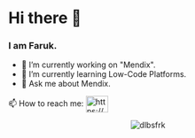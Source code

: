 <h1> Hi there 👋 </h1>
<h3>I am Faruk.</h3>


- 🔭 I’m currently working on "Mendix".
- 🌱 I’m currently learning Low-Code Platforms.
- 💬 Ask me about Mendix.
<p>
📫 How to reach me:  <a href="https://linkedin.com/in/farukdelibas/" target="blank"><img align="center" src="https://raw.githubusercontent.com/rahuldkjain/github-profile-readme-generator/master/src/images/icons/Social/linked-in-alt.svg" alt="https://www.linkedin.com/in/sfarukdelibas/" height="30" width="40" /></a>
</p>
<p align="center"> <img src="https://komarev.com/ghpvc/?username=dlbsfrk&label=Profile%20views&color=0e75b6&style=flat" alt="dlbsfrk" /> </p>
